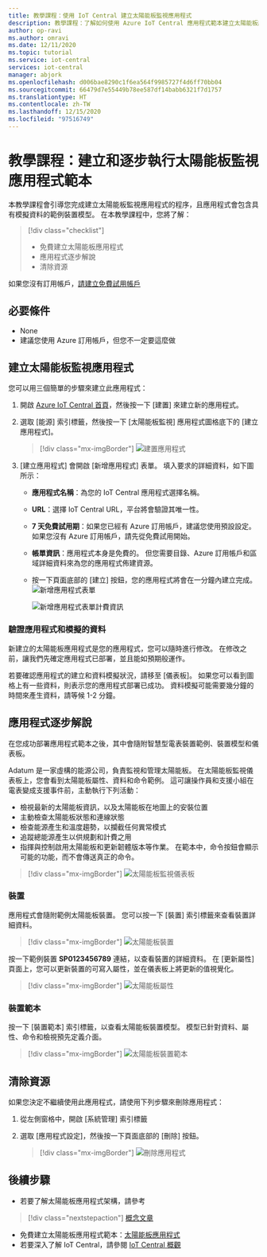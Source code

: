 ```yaml
---
title: 教學課程：使用 IoT Central 建立太陽能板監視應用程式
description: 教學課程：了解如何使用 Azure IoT Central 應用程式範本建立太陽能板應用程式。
author: op-ravi
ms.author: omravi
ms.date: 12/11/2020
ms.topic: tutorial
ms.service: iot-central
services: iot-central
manager: abjork
ms.openlocfilehash: d006bae8290c1f6ea564f9985727f4d6ff70bb04
ms.sourcegitcommit: 66479d7e55449b78ee587df14babb6321f7d1757
ms.translationtype: HT
ms.contentlocale: zh-TW
ms.lasthandoff: 12/15/2020
ms.locfileid: "97516749"
---
```

# <a name="tutorial-create-and-walk-through-the-solar-panel-monitoring-app-template"></a>教學課程：建立和逐步執行太陽能板監視應用程式範本 

本教學課程會引導您完成建立太陽能板監視應用程式的程序，且應用程式會包含具有模擬資料的範例裝置模型。 在本教學課程中，您將了解：


> [!div class="checklist"]
> * 免費建立太陽能板應用程式
> * 應用程式逐步解說
> * 清除資源


如果您沒有訂用帳戶，[請建立免費試用帳戶](https://azure.microsoft.com/free)

## <a name="prerequisites"></a>必要條件
* None
* 建議您使用 Azure 訂用帳戶，但您不一定要這麼做


## <a name="create-a-solar-panel-monitoring-app"></a>建立太陽能板監視應用程式 

您可以用三個簡單的步驟來建立此應用程式：

1. 開啟 [Azure IoT Central 首頁](https://apps.azureiotcentral.com)，然後按一下 [建置] 來建立新的應用程式。 

1. 選取 [能源] 索引標籤，然後按一下 [太陽能板監視] 應用程式圖格底下的 [建立應用程式]。 

    > [!div class="mx-imgBorder"]
    > ![建置應用程式](media/tutorial-iot-central-solar-panel/solar-panel-build.png)
  
1. [建立應用程式] 會開啟 [新增應用程式] 表單。 填入要求的詳細資料，如下圖所示：
    * **應用程式名稱**：為您的 IoT Central 應用程式選擇名稱。 
    * **URL**：選擇 IoT Central URL，平台將會驗證其唯一性。
    * **7 天免費試用期**：如果您已經有 Azure 訂用帳戶，建議您使用預設設定。 如果您沒有 Azure 訂用帳戶，請先從免費試用開始。
    * **帳單資訊**：應用程式本身是免費的。 但您需要目錄、Azure 訂用帳戶和區域詳細資料來為您的應用程式佈建資源。
    * 按一下頁面底部的 [建立] 按鈕，您的應用程式將會在一分鐘內建立完成。
        ![新增應用程式表單](media/tutorial-iot-central-solar-panel/solar-panel-create-app.png)
        
        ![新增應用程式表單計費資訊](media/tutorial-iot-central-solar-panel/solar-panel-create-app-billinginfo.png)


### <a name="verify-the-application-and-simulated-data"></a>驗證應用程式和模擬的資料

新建立的太陽能板應用程式是您的應用程式，您可以隨時進行修改。 在修改之前，讓我們先確定應用程式已部署，並且能如預期般運作。

若要確認應用程式的建立和資料模擬狀況，請移至 [儀表板]。 如果您可以看到圖格上有一些資料，則表示您的應用程式部署已成功。 資料模擬可能需要幾分鐘的時間來產生資料，請等候 1-2 分鐘。 

## <a name="application-walk-through"></a>應用程式逐步解說
在您成功部署應用程式範本之後，其中會隨附智慧型電表裝置範例、裝置模型和儀表板。

Adatum 是一家虛構的能源公司，負責監視和管理太陽能板。 在太陽能板監視儀表板上，您會看到太陽能板屬性、資料和命令範例。 這可讓操作員和支援小組在電表變成支援事件前，主動執行下列活動：
* 檢視最新的太陽能板資訊，以及太陽能板在地圖上的安裝位置
* 主動檢查太陽能板狀態和連線狀態
* 檢查能源產生和溫度趨勢，以攔截任何異常模式
* 追蹤總能源產生以供規劃和計費之用
* 指揮與控制啟用太陽能板和更新韌體版本等作業。 在範本中，命令按鈕會顯示可能的功能，而不會傳送真正的命令。

> [!div class="mx-imgBorder"]
> ![太陽能板監視儀表板](media/tutorial-iot-central-solar-panel/solar-panel-dashboard.png)

### <a name="devices"></a>裝置
應用程式會隨附範例太陽能板裝置。 您可以按一下 [裝置] 索引標籤來查看裝置詳細資料。

> [!div class="mx-imgBorder"]
> ![太陽能板裝置](media/tutorial-iot-central-solar-panel/solar-panel-device.png)


按一下範例裝置 **SP0123456789** 連結，以查看裝置的詳細資料。 在 [更新屬性] 頁面上，您可以更新裝置的可寫入屬性，並在儀表板上將更新的值視覺化。 

> [!div class="mx-imgBorder"]
> ![太陽能板屬性](media/tutorial-iot-central-solar-panel/solar-panel-device-properties.png)


### <a name="device-template"></a>裝置範本
按一下 [裝置範本] 索引標籤，以查看太陽能板裝置模型。 模型已針對資料、屬性、命令和檢視預先定義介面。

> [!div class="mx-imgBorder"]
> ![太陽能板裝置範本](media/tutorial-iot-central-solar-panel/solar-panel-device-templates.png)


## <a name="clean-up-resources"></a>清除資源
如果您決定不繼續使用此應用程式，請使用下列步驟來刪除應用程式：

1. 從左側窗格中，開啟 [系統管理] 索引標籤
1. 選取 [應用程式設定]，然後按一下頁面底部的 [刪除] 按鈕。 

    > [!div class="mx-imgBorder"]
    > ![刪除應用程式](media/tutorial-iot-central-solar-panel/solar-panel-delete-app.png)

## <a name="next-steps"></a>後續步驟
* 若要了解太陽能板應用程式架構，請參考 
> [!div class="nextstepaction"]
> [概念文章](./concept-iot-central-solar-panel-app.md)
* 免費建立太陽能板應用程式範本：[太陽能板應用程式](https://apps.azureiotcentral.com/build/new/solar-panel-monitoring)
* 若要深入了解 IoT Central，請參閱 [IoT Central 概觀](../index.yml)
